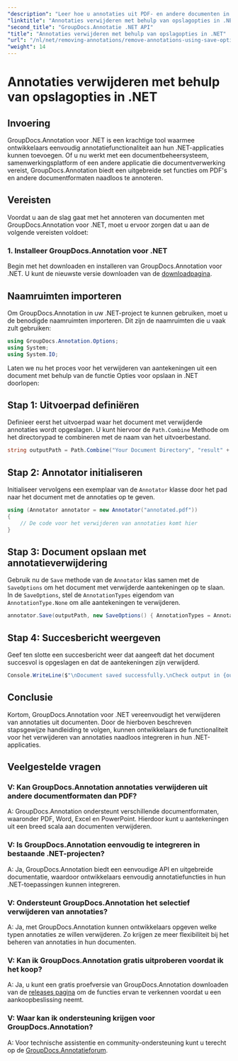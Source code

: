 ```yaml
---
"description": "Leer hoe u annotaties uit PDF- en andere documenten in .NET verwijdert met GroupDocs.Annotation. Stapsgewijze handleiding met codevoorbeelden."
"linktitle": "Annotaties verwijderen met behulp van opslagopties in .NET"
"second_title": "GroupDocs.Annotatie .NET API"
"title": "Annotaties verwijderen met behulp van opslagopties in .NET"
"url": "/nl/net/removing-annotations/remove-annotations-using-save-options/"
"weight": 14
---
```


# Annotaties verwijderen met behulp van opslagopties in .NET

## Invoering

GroupDocs.Annotation voor .NET is een krachtige tool waarmee ontwikkelaars eenvoudig annotatiefunctionaliteit aan hun .NET-applicaties kunnen toevoegen. Of u nu werkt met een documentbeheersysteem, samenwerkingsplatform of een andere applicatie die documentverwerking vereist, GroupDocs.Annotation biedt een uitgebreide set functies om PDF's en andere documentformaten naadloos te annoteren.

## Vereisten

Voordat u aan de slag gaat met het annoteren van documenten met GroupDocs.Annotation voor .NET, moet u ervoor zorgen dat u aan de volgende vereisten voldoet:

### 1. Installeer GroupDocs.Annotation voor .NET

Begin met het downloaden en installeren van GroupDocs.Annotation voor .NET. U kunt de nieuwste versie downloaden van de [downloadpagina](https://releases.groupdocs.com/annotation/net/).

## Naamruimten importeren

Om GroupDocs.Annotation in uw .NET-project te kunnen gebruiken, moet u de benodigde naamruimten importeren. Dit zijn de naamruimten die u vaak zult gebruiken:

```csharp
using GroupDocs.Annotation.Options;
using System;
using System.IO;
```


Laten we nu het proces voor het verwijderen van aantekeningen uit een document met behulp van de functie Opties voor opslaan in .NET doorlopen:

## Stap 1: Uitvoerpad definiëren

Definieer eerst het uitvoerpad waar het document met verwijderde annotaties wordt opgeslagen. U kunt hiervoor de `Path.Combine` Methode om het directorypad te combineren met de naam van het uitvoerbestand.

```csharp
string outputPath = Path.Combine("Your Document Directory", "result" + Path.GetExtension("input.pdf"));
```

## Stap 2: Annotator initialiseren

Initialiseer vervolgens een exemplaar van de `Annotator` klasse door het pad naar het document met de annotaties op te geven.

```csharp
using (Annotator annotator = new Annotator("annotated.pdf"))
{
    // De code voor het verwijderen van annotaties komt hier
}
```

## Stap 3: Document opslaan met annotatieverwijdering

Gebruik nu de `Save` methode van de `Annotator` klas samen met de `SaveOptions` om het document met verwijderde aantekeningen op te slaan. In de `SaveOptions`, stel de `AnnotationTypes` eigendom van `AnnotationType.None` om alle aantekeningen te verwijderen.

```csharp
annotator.Save(outputPath, new SaveOptions() { AnnotationTypes = AnnotationType.None });
```

## Stap 4: Succesbericht weergeven

Geef ten slotte een succesbericht weer dat aangeeft dat het document succesvol is opgeslagen en dat de aantekeningen zijn verwijderd.

```csharp
Console.WriteLine($"\nDocument saved successfully.\nCheck output in {outputPath}.");
```

## Conclusie

Kortom, GroupDocs.Annotation voor .NET vereenvoudigt het verwijderen van annotaties uit documenten. Door de hierboven beschreven stapsgewijze handleiding te volgen, kunnen ontwikkelaars de functionaliteit voor het verwijderen van annotaties naadloos integreren in hun .NET-applicaties.

## Veelgestelde vragen

### V: Kan GroupDocs.Annotation annotaties verwijderen uit andere documentformaten dan PDF?

A: GroupDocs.Annotation ondersteunt verschillende documentformaten, waaronder PDF, Word, Excel en PowerPoint. Hierdoor kunt u aantekeningen uit een breed scala aan documenten verwijderen.

### V: Is GroupDocs.Annotation eenvoudig te integreren in bestaande .NET-projecten?

A: Ja, GroupDocs.Annotation biedt een eenvoudige API en uitgebreide documentatie, waardoor ontwikkelaars eenvoudig annotatiefuncties in hun .NET-toepassingen kunnen integreren.

### V: Ondersteunt GroupDocs.Annotation het selectief verwijderen van annotaties?

A: Ja, met GroupDocs.Annotation kunnen ontwikkelaars opgeven welke typen annotaties ze willen verwijderen. Zo krijgen ze meer flexibiliteit bij het beheren van annotaties in hun documenten.

### V: Kan ik GroupDocs.Annotation gratis uitproberen voordat ik het koop?

A: Ja, u kunt een gratis proefversie van GroupDocs.Annotation downloaden van de [releases pagina](https://releases.groupdocs.com/) om de functies ervan te verkennen voordat u een aankoopbeslissing neemt.

### V: Waar kan ik ondersteuning krijgen voor GroupDocs.Annotation?

A: Voor technische assistentie en community-ondersteuning kunt u terecht op de [GroupDocs.Annotatieforum](https://forum.groupdocs.com/c/annotation/10).